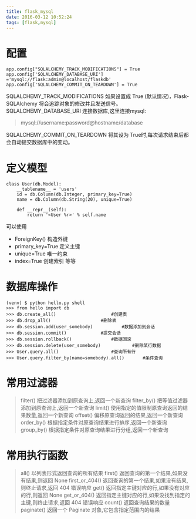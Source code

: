 ```yaml
---
title: flask_mysql
date: 2016-03-12 10:52:24
tags: [flask,mysql]
---
```


# 配置
```
app.config["SQLALCHEMY_TRACK_MODIFICATIONS"] = True
app.config['SQLALCHEMY_DATABASE_URI'] ='mysql://flask:admin@localhost/flaskdb'
app.config['SQLALCHEMY_COMMIT_ON_TEARDOWN'] = True
```
SQLALCHEMY_TRACK_MODIFICATIONS
如果设置成 True (默认情况)，Flask-SQLAlchemy 将会追踪对象的修改并且发送信号。
SQLALCHEMY_DATABASE_URI
连接数据库,这里连接mysql: 

> mysql://username:password@hostname/database

SQLALCHEMY_COMMIT_ON_TEARDOWN
将其设为 True时,每次请求结束后都会自动提交数据库中的变动。
# 定义模型
```
class User(db.Model):
    __tablename__ = 'users'
    id = db.Column(db.Integer, primary_key=True)
    name = db.Column(db.String(20), unique=True)

    def __repr__(self):
        return '<User %r>' % self.name
```
可以使用
+ ForeignKey() 构造外键
+ primary_key=True 定义主键
+ unique=True 唯一约束
+ index=True 创建索引
等等
# 数据库操作
```
(venv) $ python hello.py shell
>>> from hello import db
>>> db.create_all() 					#创建表
>>> db.drop_all() 					#删除表
>>> db.session.add(user_somebody) 			#数据添加到会话
>>> db.session.commit()				#提交会话
>>> db.session.rollback() 				#数据回滚
>>> db.session.delete(user_somebody)			#删除某行数据
>>> User.query.all() 					#查询所有行
>>> User.query.filter_by(name=somebody).all()		#条件查询
```
# 常用过滤器
> filter() 	把过滤器添加到原查询上,返回一个新查询
> filter_by() 	把等值过滤器添加到原查询上,返回一个新查询
> limit() 	使用指定的值限制原查询返回的结果数量,返回一个新查询
> offset() 	偏移原查询返回的结果,返回一个新查询
> order_by() 	根据指定条件对原查询结果进行排序,返回一个新查询
> group_by() 	根据指定条件对原查询结果进行分组,返回一个新查询

# 常用执行函数
> all() 		以列表形式返回查询的所有结果
> first() 		返回查询的第一个结果,如果没有结果,则返回 None
> first_or_404() 	返回查询的第一个结果,如果没有结果,则终止请求,返回 404 错误响应
> get() 		返回指定主键对应的行,如果没有对应的行,则返回 None
> get_or_404() 	返回指定主键对应的行,如果没找到指定的主键,则终止请求,返回 404 错误响应
> count() 	返回查询结果的数量
> paginate() 	返回一个 Paginate 对象,它包含指定范围内的结果
